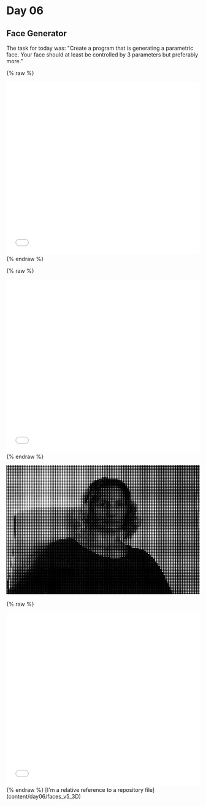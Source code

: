 # Day 06

## Face Generator

The task for today was: "Create a program that is generating a parametric face. Your face should at least be controlled by 3 parameters but preferably more." 

{% raw %}
<iframe src="content\day06\faces_v1_ascii\index.html" width="100%" height="450" frameborder="no"></iframe>
{% endraw %}

{% raw %}
<iframe src="content\day06\faces_v2_circles\index.html" width="100%" height="450" frameborder="no"></iframe>
{% endraw %}

![Example Image](content/day06/01/img.png)

{% raw %}
<iframe src="content\day06\faces_v5_3D\index.html" width="100%" height="450" frameborder="no"></iframe>
{% endraw %}
[I'm a relative reference to a repository file](content/day06/faces_v5_3D)